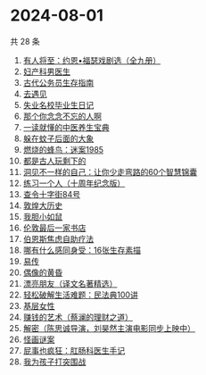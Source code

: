 # 2024-08-01

共 28 条

<!-- BEGIN WEREAD -->
<!-- 最后更新时间 2024-08-01 07:01:25 +0800 -->
1. [有人将至：约恩•福瑟戏剧选（全九册）](https://weread.qq.com/web/bookDetail/b4732ca0813ab8f5bg013f74)
1. [妇产科男医生](https://weread.qq.com/web/bookDetail/f1432510813ab90d1g017504)
1. [古代公务员生存指南](https://weread.qq.com/web/bookDetail/eaa32890813ab90edg010bd5)
1. [去遇见](https://weread.qq.com/web/bookDetail/a3d32170813ab907fg0154f3)
1. [失业名校毕业生日记](https://weread.qq.com/web/bookDetail/16132ea0813ab8407g014249)
1. [那个你念念不忘的人啊](https://weread.qq.com/web/bookDetail/db632090813ab9080g012d29)
1. [一读就懂的中医养生宝典](https://weread.qq.com/web/bookDetail/00f32900813ab909eg018e04)
1. [躲在蚊子后面的大象](https://weread.qq.com/web/bookDetail/bfc32800813ab883bg0165f3)
1. [燃烧的蜂鸟：迷案1985](https://weread.qq.com/web/bookDetail/ea2329f0813ab90d0g017199)
1. [都是古人玩剩下的](https://weread.qq.com/web/bookDetail/17b32b90813ab8ee5g017b91)
1. [洞见不一样的自己：让你少走弯路的60个智慧锦囊](https://weread.qq.com/web/bookDetail/28b327b0813ab90d6g016de6)
1. [练习一个人（十周年纪念版）](https://weread.qq.com/web/bookDetail/2ad32340813ab8b4ag017c32)
1. [查令十字街84号](https://weread.qq.com/web/bookDetail/966326705c8498966c05e8e)
1. [敦煌大历史](https://weread.qq.com/web/bookDetail/c4832a70813ab76a1g0188fb)
1. [我胆小如鼠](https://weread.qq.com/web/bookDetail/276323e0813ab90a5g0144d7)
1. [伦敦最后一家书店](https://weread.qq.com/web/bookDetail/74232650813ab6e09g0125fb)
1. [伯恩斯焦虑自助疗法](https://weread.qq.com/web/bookDetail/6d832250721eb3ec6d8a8d8)
1. [哪有什么感同身受：16张生存素描](https://weread.qq.com/web/bookDetail/45f32bc0813ab9011g015a01)
1. [易传](https://weread.qq.com/web/bookDetail/2e3326e0813ab9043g018091)
1. [偶像的黄昏](https://weread.qq.com/web/bookDetail/3ee32870813ab905cg018b90)
1. [漂亮朋友（译文名著精选）](https://weread.qq.com/web/bookDetail/9b532fc05e39149b5a55f66)
1. [轻松破解生活难题：民法典100讲](https://weread.qq.com/web/bookDetail/59732da0813ab9052g016b28)
1. [基层女性](https://weread.qq.com/web/bookDetail/d3c3209072646383d3ce031)
1. [赚钱的艺术（蔡澜的理财之道）](https://weread.qq.com/web/bookDetail/1fe32b60813ab9052g011c9e)
1. [解密（陈思诚导演，刘昊然主演电影同步上映中）](https://weread.qq.com/web/bookDetail/e1c32c205c9f30e1cdf7d38)
1. [怪画谜案](https://weread.qq.com/web/bookDetail/45632580813ab90d8g018fd7)
1. [屁事也疯狂：肛肠科医生手记](https://weread.qq.com/web/bookDetail/cf232020813ab9051g017394)
1. [我为孩子打突围战](https://weread.qq.com/web/bookDetail/2de32bf0813ab8de9g019ec3)
<!-- END WEREAD -->